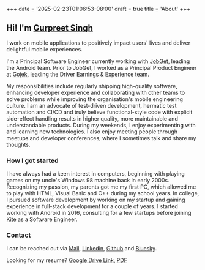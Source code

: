 +++
date = '2025-02-23T01:06:53-08:00'
draft = true
title = 'About'
+++

## Hi! I'm [Gurpreet Singh](https://www.linkedin.com/in/imGurpreetSK/)

I work on mobile applications to positively impact users' lives and deliver delightful mobile experiences.

I'm a Principal Software Engineer currently working with [JobGet](https://www.jobget.com/), leading the Android team.
Prior to JobGet, I worked as a Principal Product Engineer at [Gojek](https://www.gojek.io/), leading the Driver Earnings & Experience team.

My responsibilities include regularly shipping high-quality software, enhancing developer experience and collaborating with other teams to solve problems while improving the organisation's mobile engineering culture.
I am an advocate of test-driven development, hermatic test automation and CI/CD and truly believe functional-style code with explicit side-effect handling results in higher quality, more maintainable and understandable products.
During my weekends, I enjoy experimenting with and learning new technologies. I also enjoy meeting people through meetups and developer conferences, where I sometimes talk and share my thoughts.

### How I got started

I have always had a keen interest in computers, beginning with playing games on my uncle's Windows 98 machine back in early 2000s.
Recognizing my passion, my parents got me my first PC, which allowed me to play with HTML, Visual Basic and C++ during my school years.
In college, I pursued software development by working on my startup and gaining experience in full-stack development for a couple of years.
I started working with Android in 2016, consulting for a few startups before joining [Kite](https://kite.work/) as a Software Engineer.

### Contact

I can be reached out via [Mail](mailto:gurpreetsk@hotmail.com), [Linkedin](https://www.linkedin.com/in/imGurpreetSK/), [Github](https://github.com/imGurpreetSK/) and [Bluesky](https://bsky.app/profile/imgurpreetsk.bsky.social/).

Looking for my resume? [Google Drive Link](https://drive.google.com/file/d/1rls1JHFn3G8Jc8sjdeCdAx-cdCDEI6Qe/view?usp=sharing/), [PDF](/Gurpreet's%20resume.pdf)
